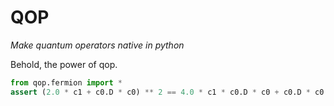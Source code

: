 # QOP
*Make quantum operators native in python*

Behold, the power of qop.

```python
from qop.fermion import *
assert (2.0 * c1 + c0.D * c0) ** 2 == 4.0 * c1 * c0.D * c0 + c0.D * c0
```
